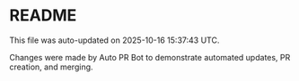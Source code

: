 # README

This file was auto-updated on 2025-10-16 15:37:43 UTC.

Changes were made by Auto PR Bot to demonstrate automated updates, PR creation, and merging.
